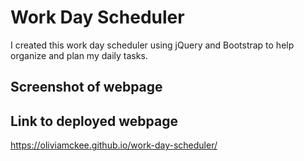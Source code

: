 # Work Day Scheduler 

I created this work day scheduler using jQuery and Bootstrap to help organize and plan my daily tasks. 

## Screenshot of webpage


## Link to deployed webpage
https://oliviamckee.github.io/work-day-scheduler/

